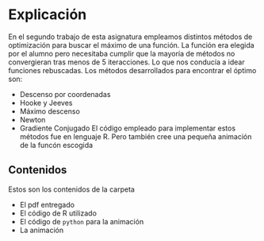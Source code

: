 # Explicación
En el segundo trabajo de esta asignatura empleamos distintos métodos de optimización para buscar el máximo de una función. La función era elegida por el alumno pero necesitaba cumplir que la mayoría de métodos no convergieran tras menos de $5$ iteracciones. Lo que nos conducía a idear funciones rebuscadas.
Los métodos desarrollados para encontrar el óptimo son: 
- Descenso por coordenadas
- Hooke y Jeeves
- Máximo descenso
- Newton
- Gradiente Conjugado
El código empleado para implementar estos métodos fue en lenguaje R. Pero también cree una pequeña animación de la funcón escogida
## Contenidos
Estos son los contenidos de la carpeta
- El pdf entregado
- El código de R utilizado
- El código de `python` para la animación
- La animación
